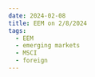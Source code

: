 ```yaml
---
date: 2024-02-08
title: EEM on 2/8/2024
tags: 
  - EEM
  - emerging markets
  - MSCI
  - foreign
---
```

<div class="post">
<snapshot-grid 
    :reports="['2024/02/07/CTA/EEM', '2024/02/08/CTA/EEM', '2024/02/08/MTP/EEM']"
    chart="2024/02/08/Chart/EEM"
/>
<p>

</p>
<p>

</p>
</div>